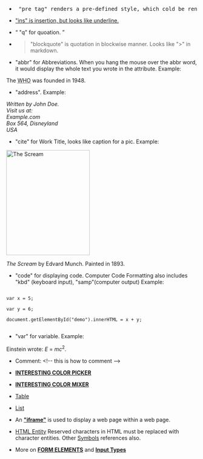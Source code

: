 * <pre> "pre tag" renders a pre-defined style, which cold be rendered differently across different compiler. </pre> 

* <ins> "ins" is insertion, but looks like underline. </ins>

* <q> "q" for quoation. </q>

* <blockquote> "blockquote" is quotation in blockwise manner. Looks like ">" in markdown. </blockquote>

* <p>"abbr" for Abbreviations. When you hang the mouse over the abbr word, it would display the whole text you wrote in the attribute. Example: </p> 
<p>The <abbr title="World Health Organization">WHO</abbr> was founded in 1948.</p>

* <p> "address". Example: <br/>
<address>
Written by John Doe.<br> 
Visit us at:<br>
Example.com<br>
Box 564, Disneyland<br>
USA
</address>

* "cite" for Work Title, looks like caption for a pic. Example:<br/>
<img src="http://www.edvardmunch.org/images/paintings/the-scream.jpg" width="220" height="277" alt="The Scream">
<p><cite>The Scream</cite> by Edvard Munch. Painted in 1893.</p>

* "code" for displaying code. Computer Code Formatting also includes "kbd" (keyboard input), "samp"(computer output) Example: <br/>
<code>
var x = 5;<br/>
var y = 6;<br/>
document.getElementById("demo").innerHTML = x + y;<br/>
</code>

* "var" for variable. Example:<br/>
<p>Einstein wrote: <var>E</var> = <var>m</var><var>c</var><sup>2</sup>.</p>

* Comment:  &lt;!-- this is how to comment --&gt;

* [**INTERESTING COLOR PICKER**](http://www.w3schools.com/colors/colors_picker.asp?colorhex=00FFFF)
* [**INTERESTING COLOR MIXER**](http://www.w3schools.com/colors/colors_mixer.asp?colorbottom=000000&colortop=FFFFFF)

* [Table](http://www.w3schools.com/html/html_tables.asp)
* [List](http://www.w3schools.com/html/html_lists.asp)

* An [**"iframe"**](http://www.w3schools.com/html/html_iframe.asp) is used to display a web page within a web page.

* [HTML Entity](http://www.w3schools.com/html/html_entities.asp) Reserved characters in HTML must be replaced with character entities. Other [Symbols](http://www.w3schools.com/html/html_symbols.asp) references also.

* More on [**FORM ELEMENTS**](http://www.w3schools.com/html/html_form_elements.asp) and [**Input Types**](http://www.w3schools.com/html/html_form_input_types.asp)
